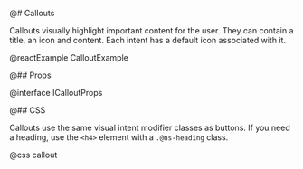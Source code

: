 @# Callouts

Callouts visually highlight important content for the user. They can contain
a title, an icon and content. Each intent has a default icon associated with it.

@reactExample CalloutExample

@## Props

@interface ICalloutProps

@## CSS

Callouts use the same visual intent modifier classes as buttons. If you need a
heading, use the `<h4>` element with a `.@ns-heading` class.

@css callout
